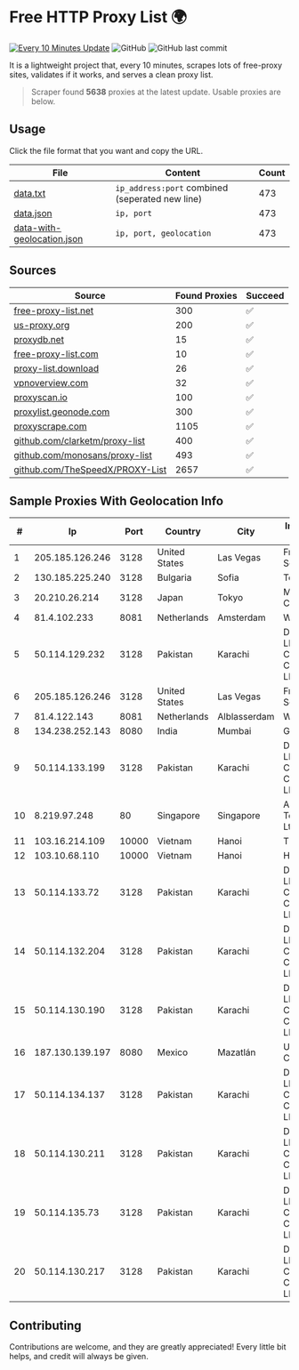 
# Free HTTP Proxy List 🌍

[![Every 10 Minutes Update](https://github.com/mertguvencli/http-proxy-list/actions/workflows/main.yml/badge.svg?branch=main)](https://github.com/mertguvencli/http-proxy-list/actions/workflows/main.yml)
![GitHub](https://img.shields.io/github/license/mertguvencli/http-proxy-list)
![GitHub last commit](https://img.shields.io/github/last-commit/mertguvencli/http-proxy-list)

It is a lightweight project that, every 10 minutes, scrapes lots of free-proxy sites, validates if it works, and serves a clean proxy list.


> Scraper found **5638** proxies at the latest update. Usable proxies are below.

## Usage

Click the file format that you want and copy the URL.


|File|Content|Count|
|----|-------|-----|
|[data.txt](https://raw.githubusercontent.com/mertguvencli/http-proxy-list/main/proxy-list/data.txt)|`ip_address:port` combined (seperated new line)|473|
|[data.json](https://raw.githubusercontent.com/mertguvencli/http-proxy-list/main/proxy-list/data.json)|`ip, port`|473|
|[data-with-geolocation.json](https://raw.githubusercontent.com/mertguvencli/http-proxy-list/main/proxy-list/data-with-geolocation.json)|`ip, port, geolocation`|473|

## Sources

|Source|Found Proxies|Succeed|
|------|-------------|-------|
|[free-proxy-list.net](https://free-proxy-list.net)|300|✅|
|[us-proxy.org](https://www.us-proxy.org)|200|✅|
|[proxydb.net](http://proxydb.net)|15|✅|
|[free-proxy-list.com](https://free-proxy-list.com/?page=&port=&type%5B%5D=http&type%5B%5D=https&up_time=0&search=Search)|10|✅|
|[proxy-list.download](https://www.proxy-list.download/HTTP)|26|✅|
|[vpnoverview.com](https://vpnoverview.com/privacy/anonymous-browsing/free-proxy-servers)|32|✅|
|[proxyscan.io](https://www.proxyscan.io)|100|✅|
|[proxylist.geonode.com](https://proxylist.geonode.com/api/proxy-list?limit=300&page=1&sort_by=lastChecked&sort_type=desc&protocols=http,https)|300|✅|
|[proxyscrape.com](https://api.proxyscrape.com/v2/?request=displayproxies&protocol=http&timeout=10000&country=all&ssl=all&anonymity=all)|1105|✅|
|[github.com/clarketm/proxy-list](https://raw.githubusercontent.com/clarketm/proxy-list/master/proxy-list-raw.txt)|400|✅|
|[github.com/monosans/proxy-list](https://raw.githubusercontent.com/monosans/proxy-list/main/proxies/http.txt)|493|✅|
|[github.com/TheSpeedX/PROXY-List](https://raw.githubusercontent.com/TheSpeedX/PROXY-List/master/http.txt)|2657|✅|


## Sample Proxies With Geolocation Info

|#|Ip|Port|Country|City|Internet Service Provider|
|-|--|----|-------|----|-------------------------|
|1|205.185.126.246|3128|United States|Las Vegas|FranTech Solutions|
|2|130.185.225.240|3128|Bulgaria|Sofia|Telepoint Ltd|
|3|20.210.26.214|3128|Japan|Tokyo|Microsoft Corporation|
|4|81.4.102.233|8081|Netherlands|Amsterdam|WeservIT|
|5|50.114.129.232|3128|Pakistan|Karachi|Delta Centric LLC, Comcast Cable Communications, LLC|
|6|205.185.126.246|3128|United States|Las Vegas|FranTech Solutions|
|7|81.4.122.143|8081|Netherlands|Alblasserdam|WeservIT|
|8|134.238.252.143|8080|India|Mumbai|Google LLC|
|9|50.114.133.199|3128|Pakistan|Karachi|Delta Centric LLC, Comcast Cable Communications, LLC|
|10|8.219.97.248|80|Singapore|Singapore|Alibaba (US) Technology Co., Ltd.|
|11|103.16.214.109|10000|Vietnam|Hanoi|TEK|
|12|103.10.68.110|10000|Vietnam|Hanoi|HVC|
|13|50.114.133.72|3128|Pakistan|Karachi|Delta Centric LLC, Comcast Cable Communications, LLC|
|14|50.114.132.204|3128|Pakistan|Karachi|Delta Centric LLC, Comcast Cable Communications, LLC|
|15|50.114.130.190|3128|Pakistan|Karachi|Delta Centric LLC, Comcast Cable Communications, LLC|
|16|187.130.139.197|8080|Mexico|Mazatlán|Uninet S.A. de C.V.|
|17|50.114.134.137|3128|Pakistan|Karachi|Delta Centric LLC, Comcast Cable Communications, LLC|
|18|50.114.130.211|3128|Pakistan|Karachi|Delta Centric LLC, Comcast Cable Communications, LLC|
|19|50.114.135.73|3128|Pakistan|Karachi|Delta Centric LLC, Comcast Cable Communications, LLC|
|20|50.114.130.217|3128|Pakistan|Karachi|Delta Centric LLC, Comcast Cable Communications, LLC|



## Contributing

Contributions are welcome, and they are greatly appreciated! Every
little bit helps, and credit will always be given.

